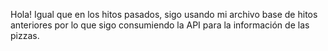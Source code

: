 Hola!
Igual que en los hitos pasados, sigo usando mi archivo base de hitos anteriores por lo que sigo consumiendo la API para la información de las pizzas.
